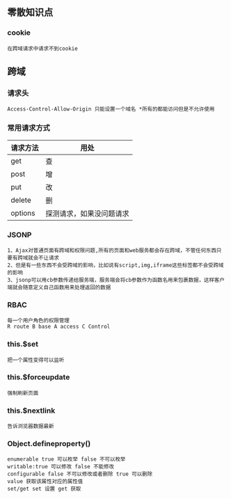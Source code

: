 ## 零散知识点
### cookie
    在跨域请求中请求不到cookie
## 跨域
### 请求头
    Access-Control-Allow-Origin 只能设置一个域名 *所有的都能访问但是不允许使用
### 常用请求方式
请求方法|用处
---|---
get | 查
post | 增
put | 改
delete| 删
options| 探测请求，如果没问题请求
### JSONP
    1、Ajax对普通页面有跨域和权限问题,所有的页面和web服务都会存在跨域，不管任何东西只要有跨域就会不让请求
    2、但是有一些东西不会受跨域的影响，比如说有script,img,iframe这些标签都不会受跨域的影响
    3、jsonp可以用cb参数传递给服务端，服务端会将cb参数作为函数名用来包裹数据，这样客户端就会随意定义自己函数用来处理返回的数据
### RBAC
    每一个用户角色的权限管理
    R route B base A access C Control
### this.$set
    把一个属性变得可以监听
### this.$forceupdate
    强制刷新页面
### this.$nextlink
    告诉浏览器数据最新
### Object.defineproperty()
    enumerable true 可以枚举 false 不可以枚举
    writable:true 可以修改 false 不能修改
    configurable false 不可以修改或者删除 true 可以删除
    value 获取该属性对应的属性值
    set/get set 设置 get 获取